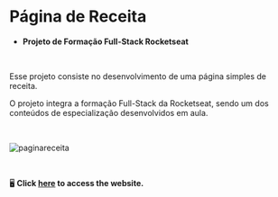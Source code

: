 # Página de Receita

- **Projeto de Formação Full-Stack Rocketseat**

<br>

Esse projeto consiste no desenvolvimento de uma página simples de receita.

O projeto integra a formação Full-Stack da Rocketseat, sendo um dos conteúdos de especialização desenvolvidos em aula.

<br>

![paginareceita](https://github.com/user-attachments/assets/b97c07ce-14a1-4259-bc12-00f1339519d7)

<br>

🖥️ **Click <a href="https://arianemoura.github.io/paginadereceita/">here</a> to access the website.**
